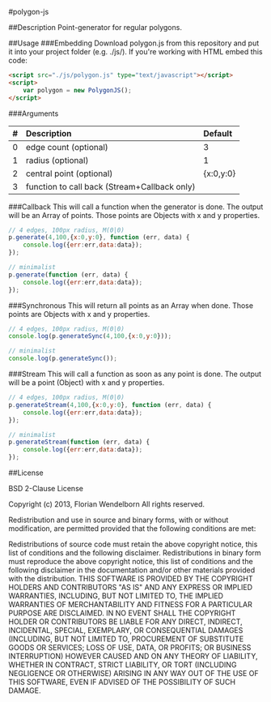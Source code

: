 #polygon-js

##Description
Point-generator for regular polygons.

##Usage
###Embedding
Download polygon.js from this repository and put it into your project folder (e.g. ./js/). If you're working with HTML embed this code:
````html
<script src="./js/polygon.js" type="text/javascript"></script>
<script>
    var polygon = new PolygonJS();
</script>
````

###Arguments

| # | Description                                  | Default   |
|--:|:---------------------------------------------|:----------|
| 0 | edge count (optional)                        | 3         |
| 1 | radius (optional)                            | 1         |
| 2 | central point (optional)                     | {x:0,y:0} |
| 3 | function to call back (Stream+Callback only) |           |

###Callback
This will call a function when the generator is done. The output will be an Array of points. Those points are Objects with x and y properties.

````javascript
// 4 edges, 100px radius, M(0|0)
p.generate(4,100,{x:0,y:0}, function (err, data) {
    console.log({err:err,data:data});
});

// minimalist
p.generate(function (err, data) {
    console.log({err:err,data:data});
});
````

###Synchronous
This will return all points as an Array when done. Those points are Objects with x and y properties.

````javascript
// 4 edges, 100px radius, M(0|0)
console.log(p.generateSync(4,100,{x:0,y:0}));

// minimalist
console.log(p.generateSync());
````

###Stream
This will call a function as soon as any point is done. The output will be a point (Object) with x and y properties.

````javascript
// 4 edges, 100px radius, M(0|0)
p.generateStream(4,100,{x:0,y:0}, function (err, data) {
    console.log({err:err,data:data});
});

// minimalist
p.generateStream(function (err, data) {
    console.log({err:err,data:data});
});
````

##License

BSD 2-Clause License

Copyright (c) 2013, Florian Wendelborn
All rights reserved.

Redistribution and use in source and binary forms, with or without modification, are permitted provided that the following conditions are met:

Redistributions of source code must retain the above copyright notice, this list of conditions and the following disclaimer.
Redistributions in binary form must reproduce the above copyright notice, this list of conditions and the following disclaimer in the documentation and/or other materials provided with the distribution.
THIS SOFTWARE IS PROVIDED BY THE COPYRIGHT HOLDERS AND CONTRIBUTORS "AS IS" AND ANY EXPRESS OR IMPLIED WARRANTIES, INCLUDING, BUT NOT LIMITED TO, THE IMPLIED WARRANTIES OF MERCHANTABILITY AND FITNESS FOR A PARTICULAR PURPOSE ARE DISCLAIMED. IN NO EVENT SHALL THE COPYRIGHT HOLDER OR CONTRIBUTORS BE LIABLE FOR ANY DIRECT, INDIRECT, INCIDENTAL, SPECIAL, EXEMPLARY, OR CONSEQUENTIAL DAMAGES (INCLUDING, BUT NOT LIMITED TO, PROCUREMENT OF SUBSTITUTE GOODS OR SERVICES; LOSS OF USE, DATA, OR PROFITS; OR BUSINESS INTERRUPTION) HOWEVER CAUSED AND ON ANY THEORY OF LIABILITY, WHETHER IN CONTRACT, STRICT LIABILITY, OR TORT (INCLUDING NEGLIGENCE OR OTHERWISE) ARISING IN ANY WAY OUT OF THE USE OF THIS SOFTWARE, EVEN IF ADVISED OF THE POSSIBILITY OF SUCH DAMAGE.
